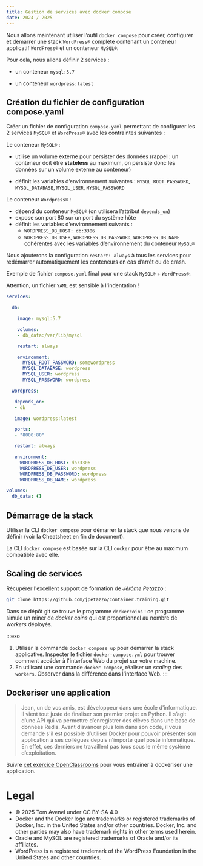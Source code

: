 ```yaml
---
title: Gestion de services avec docker compose
date: 2024 / 2025
---
```


Nous allons maintenant utiliser l’outil `docker compose` pour créer, configurer et démarrer une stack `WordPress®` complète contenant un conteneur applicatif `WordPress®` et un conteneur `MySQL®`.

Pour cela, nous allons définir 2 services :

- un conteneur `mysql:5.7`

- un conteneur `wordpress:latest`

## Création du fichier de configuration compose.yaml

Créer un fichier de configuration `compose.yaml` permettant de configurer les 2 services `MySQL®` et `WordPress®` avec les contraintes suivantes :

Le conteneur `MySQL®` :

- utilise un volume externe pour persister des données (rappel : un conteneur doit être **stateless** au maximum, on persiste donc les données sur un volume externe au conteneur)

- définit les variables d’environnement suivantes : `MYSQL_ROOT_PASSWORD`, `MYSQL_DATABASE`, `MYSQL_USER`, `MYSQL_PASSWORD`

Le conteneur `Wordpress®` :

- dépend du conteneur `MySQL®` (on utilisera l’attribut `depends_on`)
- expose son port 80 sur un port du système hôte
- définit les variables d’environnement suivants :
   - `WORDPRESS_DB_HOST: db:3306`
   - `WORDPRESS_DB_USER`, `WORDPRESS_DB_PASSWORD`, `WORDPRESS_DB_NAME` cohérentes avec les variables d’environnement du conteneur `MySQL®`

Nous ajouterons la configuration `restart: always` à tous les services pour redémarrer automatiquement les conteneurs en cas d’arrêt ou de crash.

Exemple de fichier `compose.yaml` final pour une stack `MySQL®` + `WordPress®`.

Attention, un fichier `YAML` est sensible à l'indentation !

```yaml
services:

  db:

    image: mysql:5.7

    volumes:
    - db_data:/var/lib/mysql

    restart: always

    environment:
      MYSQL_ROOT_PASSWORD: somewordpress
      MYSQL_DATABASE: wordpress
      MYSQL_USER: wordpress
      MYSQL_PASSWORD: wordpress

  wordpress:

   depends_on:
   - db

   image: wordpress:latest

   ports:
   - "8000:80"

   restart: always

   environment:
     WORDPRESS_DB_HOST: db:3306
     WORDPRESS_DB_USER: wordpress
     WORDPRESS_DB_PASSWORD: wordpress
     WORDPRESS_DB_NAME: wordpress

volumes:
  db_data: {}
```

## Démarrage de la stack

Utiliser la CLI `docker compose` pour démarrer la stack que nous venons de définir (voir la Cheatsheet en fin de document).

La CLI `docker compose` est basée sur la CLI `docker` pour être au maximum compatible avec elle.

## Scaling de services

Récupérer l'excellent support de formation de _Jérôme Petazzo_ : 

```sh
git clone https://github.com/jpetazzo/container.training.git
```

Dans ce dépôt git se trouve le programme `dockercoins` : ce programme simule un miner de _docker coins_ qui est proportionnel au nombre de _workers_ déployés.

:::exo
1. Utiliser la commande `docker compose up` pour démarrer la stack applicative. Inspecter le fichier `docker-compose.yml` pour trouver comment accéder à l'interface Web du projet sur votre machine.
2. En utilisant une commande `docker compose`, réaliser un _scaling_ des `workers`. Observer dans la différence dans l'interface Web.
:::

## Dockeriser une application

> Jean, un de vos amis, est développeur dans une école d'informatique. Il vient tout juste de finaliser son premier projet en Python. Il s’agit d’une API qui va permettre d’enregistrer des élèves dans une base de données Redis.
> Avant d’avancer plus loin dans son code, il vous demande s'il est possible d’utiliser Docker pour pouvoir présenter son application à ses collègues depuis n’importe quel poste informatique. En effet, ces derniers ne travaillent pas tous sous le même système d’exploitation.

Suivre [cet exercice OpenClassrooms](https://openclassrooms.com/fr/courses/2035766-optimisez-votre-deploiement-en-creant-des-conteneurs-avec-docker/7540111-entrainez-vous-en-orchestrant-vos-images-docker-avec-docker-compose) pour vous entraîner à dockeriser une application.

# Legal

- © 2025 Tom Avenel under CC  BY-SA 4.0
- Docker and the Docker logo are trademarks or registered trademarks of Docker, Inc. in the United States and/or other countries. Docker, Inc. and other parties may also have trademark rights in other terms used herein.
- Oracle and MySQL are registered trademarks of Oracle and/or its affiliates.
- WordPress is a registered trademark of the WordPress Foundation in the United States and other countries.
